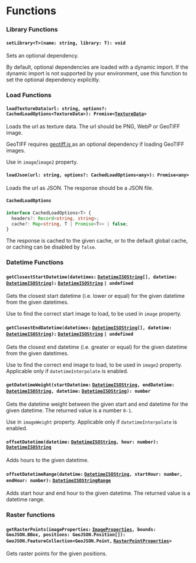 # Functions

### Library Functions

#### `setLibrary<T>(name: string, library: T): void`

Sets an optional dependency.

By default, optional dependencies are loaded with a dynamic import. If the dynamic import is not supported by your environment, use this function to set the optional dependency explicitly.

### Load Functions

#### `loadTextureData(url: string, options?: CachedLoadOptions<TextureData>): Promise<`[`TextureData`](types.md#texturedata)`>`

Loads the url as texture data. The url should be PNG, WebP or GeoTIFF image.

GeoTIFF requires [geotiff.js ](https://github.com/geotiffjs/geotiff.js/)as an optional dependency if loading GeoTIFF images.

Use in `image`/`image2` property.

#### `loadJson(url: string, options?: CachedLoadOptions<any>): Promise<any>`

Loads the url as JSON. The response should be a JSON file.

#### `CachedLoadOptions`

```typescript
interface CachedLoadOptions<T> {
  headers?: Record<string, string>;
  cache?: Map<string, T | Promise<T>> | false;
}
```

The response is cached to the given cache, or to the default global cache, or caching can be disabled by `false`.

### Datetime Functions

#### `getClosestStartDatetime(datetimes:` [`DatetimeISOString`](types.md#datetimeisostring)`[], datetime:` [`DatetimeISOString`](types.md#datetimeisostring)`):` [`DatetimeISOString`](types.md#datetimeisostring) `| undefined`

Gets the closest start datetime (i.e. lower or equal) for the given datetime from the given datetimes.

Use to find the correct start image to load, to be used in `image` property.

#### `getClosestEndDatetime(datetimes:` [`DatetimeISOString`](types.md#datetimeisostring)`[], datetime:` [`DatetimeISOString`](types.md#datetimeisostring)`):` [`DatetimeISOString`](types.md#datetimeisostring) `| undefined`

Gets the closest end datetime (i.e. greater or equal) for the given datetime from the given datetimes.

Use to find the correct end image to load, to be used in `image2` property. Applicable only if `datetimeInterpolate` is enabled.

#### `getDatetimeWeight(startDatetime:` [`DatetimeISOString`](types.md#datetimeisostring)`, endDatetime:` [`DatetimeISOString`](types.md#datetimeisostring)`, datetime:` [`DatetimeISOString`](types.md#datetimeisostring)`): number`

Gets the datetime weight between the given start and end datetime for the given datetime. The returned value is a number `0-1`.

Use in `imageWeight` property. Applicable only if `datetimeInterpolate` is enabled.

#### `offsetDatetime(datetime:` [`DatetimeISOString`](types.md#datetimeisostring)`, hour: number):` [`DatetimeISOString`](types.md#datetimeisostring)

Adds hours to the given datetime.

#### `offsetDatetimeRange(datetime:` [`DatetimeISOString`](types.md#datetimeisostring)`, startHour: number, endHour: number):` [`DatetimeISOStringRange`](types.md#datetimeisostringrange)

Adds start hour and end hour to the given datetime. The returned value is a datetime range.

### Raster functions

#### `getRasterPoints(imageProperties:` [`ImageProperties`](types.md#imageproperties)`, bounds: GeoJSON.BBox, positions: GeoJSON.Position[]): GeoJSON.FeatureCollection<GeoJSON.Point,` [`RasterPointProperties`](types.md#rasterpointproperties)`>`

Gets raster points for the given positions.


